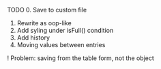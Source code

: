 TODO 
0. Save to custom file
1. Rewrite as oop-like
2. Add syling under isFull() condition
3. Add history
4. Moving values between entries

! Problem: saving from the table form, not the object